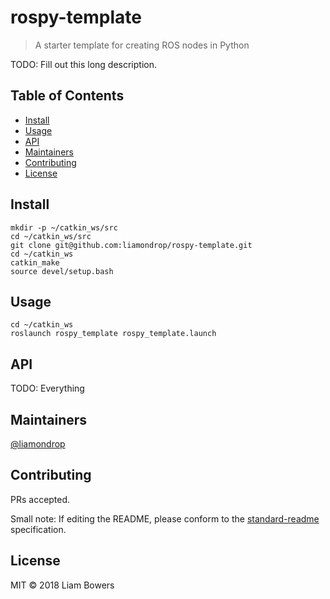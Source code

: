 # rospy-template


> A starter template for creating ROS nodes in Python

TODO: Fill out this long description.

## Table of Contents

- [Install](#install)
- [Usage](#usage)
- [API](#api)
- [Maintainers](#maintainers)
- [Contributing](#contributing)
- [License](#license)

## Install

```
mkdir -p ~/catkin_ws/src
cd ~/catkin_ws/src
git clone git@github.com:liamondrop/rospy-template.git
cd ~/catkin_ws
catkin_make
source devel/setup.bash
```

## Usage

```
cd ~/catkin_ws
roslaunch rospy_template rospy_template.launch
```

## API

TODO: Everything

## Maintainers

[@liamondrop](https://github.com/liamondrop)

## Contributing

PRs accepted.

Small note: If editing the README, please conform to the [standard-readme](https://github.com/RichardLitt/standard-readme) specification.

## License

MIT © 2018 Liam Bowers
